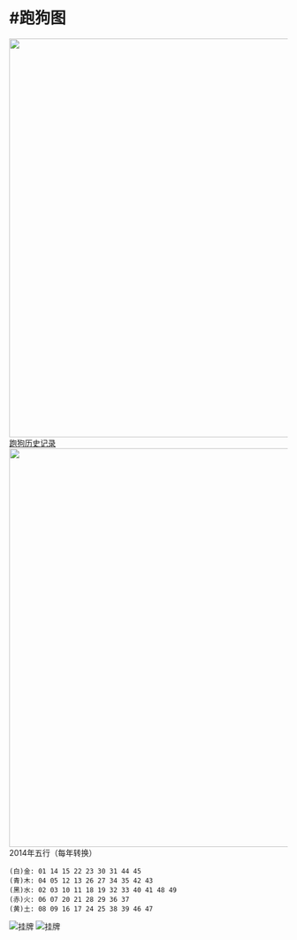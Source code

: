 #跑狗图
====
   <img src="http://tk.tk180.com:16880/caitu/hm40.jpg" width="720" height="auto" alt="" /> 
   <a href="http://www.100tk.com/col/5357.html" target="view_window">跑狗历史记录</a>

<img src="http://tk.tk180.com:16880/caitu/hm39.jpg" width="720" height="auto" alt="" /> 
 2014年五行（每年转换）

    (白)金: 01 14 15 22 23 30 31 44 45
    (青)木: 04 05 12 13 26 27 34 35 42 43
    (黑)水: 02 03 10 11 18 19 32 33 40 41 48 49
    (赤)火: 06 07 20 21 28 29 36 37
    (黄)土: 08 09 16 17 24 25 38 39 46 47
![挂牌](http://tk.tk180.com:16880/caitu/141.jpg)
![挂牌](http://tk.tk180.com:16880/caitu/q278.jpg)
